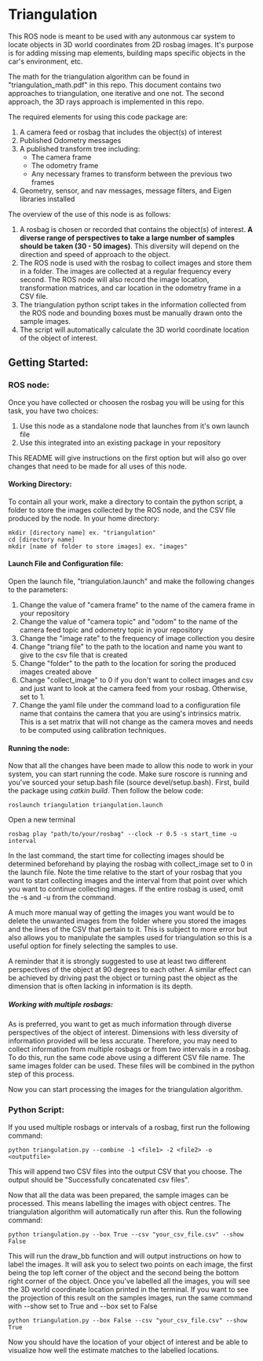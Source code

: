 # Triangulation

This ROS node is meant to be used with any autonmous car system to locate objects in 3D world coordinates from 2D rosbag images. It's purpose is for adding missing map elements, building maps specific objects in the car's environment, etc.

The math for the triangulation algorithm can be found in "triangulation_math.pdf" in this repo. This document contains two approaches to triangulation, one iterative and one not. The second approach, the 3D rays approach is implemented in this repo. 

The required elements for using this code package are:
1. A camera feed or rosbag that includes the object(s) of interest
2. Published Odometry messages
3. A published transform tree including:
   - The camera frame
   - The odometry frame
   - Any necessary frames to transform between the previous two frames
4. Geometry, sensor, and nav messages, message filters, and Eigen libraries installed

The overview of the use of this node is as follows:
1. A rosbag is chosen or recorded that contains the object(s) of interest. **A diverse range of perspectives to take a large number of samples should be taken (30 - 50 images)**. This diversity will depend on the direction and speed of approach to the object.
2. The ROS node is used with the rosbag to collect images and store them in a folder. The images are collected at a regular frequency every second. The ROS node will also record the image location, transformation matrices, and car location in the odometry frame in a CSV file.
3. The triangulation python script takes in the information collected from the ROS node and bounding boxes must be manually drawn onto the sample images.
4. The script will automatically calculate the 3D world coordinate location of the object of interest.

## Getting Started:

### ROS node:

Once you have collected or choosen the rosbag you will be using for this task, you have two choices:
1. Use this node as a standalone node that launches from it's own launch file
2. Use this integrated into an existing package in your repository

This README will give instructions on the first option but will also go over changes that need to be made for all uses of this node.

#### Working Directory:

To contain all your work, make a directory to contain the python script, a folder to store the images collected by the ROS node, and the CSV file produced by the node.
In your home directory:
```
mkdir [directory name] ex. "triangulation"
cd [directory name]
mkdir [name of folder to store images] ex. "images"
```
#### Launch File and Configuration file:

Open the launch file, "triangulation.launch" and make the following changes to the parameters:
1. Change the value of "camera frame" to the name of the camera frame in your repository
2. Change the value of "camera topic" and "odom" to the name of the camera feed topic and odometry topic in your repository
3. Change the "image rate" to the frequency of image collection you desire
4. Change "triang file"  to the path to the location and name you want to give to the csv file that is created
5. Change "folder" to the path to the location for soring the produced images created above
6. Change "collect_image" to 0 if you don't want to collect images and csv and just want to look at the camera feed from your rosbag. Otherwise, set to 1.
6. Change the yaml file under the command load to a configuration file name that contains the camera that you are using's intrinsics matrix. This is a set matrix that will not change as the camera moves and needs to be computed using calibration techniques.

#### Running the node:

Now that all the changes have been made to allow this node to work in your system, you can start running the code. Make sure roscore is running and you've sourced your setup.bash file (source devel/setup.bash). First, build the package using _catkin build_. Then follow the below code:

```
roslaunch triangulation triangulation.launch
```
Open a new terminal

```
rosbag play "path/to/your/rosbag" --clock -r 0.5 -s start_time -u interval
```
In the last command, the start time for collecting images should be determined beforehand by playing the rosbag with collect_image set to 0 in the launch file. Note the time relative to the start of your rosbag that you want to start collecting images and the interval from that point over which you want to continue collecting images. If the entire rosbag is used, omit the -s and -u from the command.

A much more manual way of getting the images you want would be to delete the unwanted images from the folder where you stored the images and the lines of the CSV that pertain to it. This is subject to more error but also allows you to manipulate the samples used for triangulation so this is a useful option for finely selecting the samples to use.

A reminder that it is strongly suggested to use at least two different perspectives of the object at 90 degrees to each other. A similar effect can be achieved by driving past the object or turning past the object as the dimension that is often lacking in information is its depth.

##### Working with multiple rosbags:

As is preferred, you want to get as much information through diverse perspectives of the object of interest. Dimensions with less diversity of information provided will be less accurate. Therefore, you may need to collect information from multiple rosbags or from two intervals in a rosbag. To do this, run the same code above using a different CSV file name. The same images folder can be used. These files will be combined in the python step of this process.

Now you can start processing the images for the triangulation algorithm.

### Python Script:

If you used multiple rosbags or intervals of a rosbag, first run the following command:
```
python triangulation.py --combine -1 <file1> -2 <file2> -o <outputfile>
```

This will append two CSV files into the output CSV that you choose. The output should be "Successfully concatenated csv files".

Now that all the data was been prepared, the sample images can be processed. This means labelling the images with object centres. The triangulation algorithm will automatically run after this. Run the following command:
```
python triangulation.py --box True --csv "your_csv_file.csv" --show False
```
This will run the draw_bb function and will output instructions on how to label the images. It will ask you to select two points on each image, the first being the top left corner of the object and the second being the bottom right corner of the object.
Once you've labelled all the images, you will see the 3D world coordinate location printed in the terminal. If you want to see the projection of this result on the samples images, run the same command with --show set to True and --box set to False
```
python triangulation.py --box False --csv "your_csv_file.csv" --show True  
```
Now you should have the location of your object of interest and be able to visualize how well the estimate matches to the labelled locations.   
